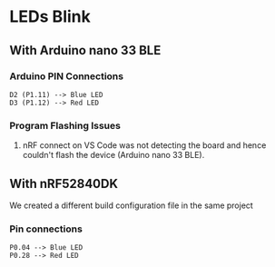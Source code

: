 # LEDs Blink 

## With Arduino nano 33 BLE
### Arduino PIN Connections
    D2 (P1.11) --> Blue LED
    D3 (P1.12) --> Red LED

### Program Flashing Issues
1. nRF connect on VS Code was not detecting the board and hence couldn't flash the device (Arduino nano 33 BLE).

## With nRF52840DK
We created a different build configuration file in the same project
### Pin connections
    P0.04 --> Blue LED
    P0.28 --> Red LED

